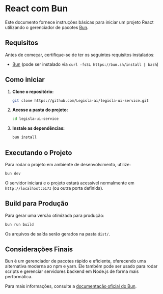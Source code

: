 # React com Bun

Este documento fornece instruções básicas para iniciar um projeto React utilizando o gerenciador de pacotes [Bun](https://bun.sh/).

## Requisitos

Antes de começar, certifique-se de ter os seguintes requisitos instalados:

- [Bun](https://bun.sh/) (pode ser instalado via `curl -fsSL https://bun.sh/install | bash`)

## Como iniciar

1. **Clone o repositório:**

   ```sh
   git clone https://github.com/Legisla-ai/legisla-ui-service.git
   ```

2. **Acesse a pasta do projeto:**

   ```sh
   cd legisla-ui-service
   ```

3. **Instale as dependências:**

   ```sh
   bun install
   ```

## Executando o Projeto

Para rodar o projeto em ambiente de desenvolvimento, utilize:

```sh
bun dev
```

O servidor iniciará e o projeto estará acessível normalmente em `http://localhost:5173` (ou outra porta definida).

## Build para Produção

Para gerar uma versão otimizada para produção:

```sh
bun run build
```

Os arquivos de saída serão gerados na pasta `dist/`.

## Considerações Finais

Bun é um gerenciador de pacotes rápido e eficiente, oferecendo uma alternativa moderna ao npm e yarn. Ele também pode ser usado para rodar scripts e gerenciar servidores backend em Node.js de forma mais performática.

Para mais informações, consulte a [documentação oficial do Bun](https://bun.sh/docs).
